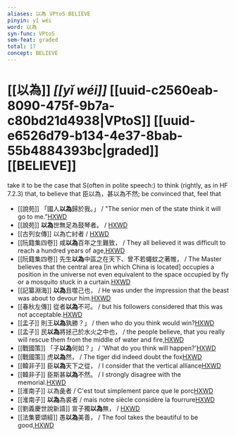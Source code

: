 ```yaml
---
aliases: 以為 VPtoS BELIEVE
pinyin: yǐ wéi
word: 以為
syn-func: VPtoS
sem-feat: graded
total: 17
concept: BELIEVE 
---
```

# [[以為]] *[[yǐ wéi]]*  [[uuid-c2560eab-8090-475f-9b7a-c80bd21d4938|VPtoS]] [[uuid-e6526d79-b134-4e37-8bab-55b4884393bc|graded]] [[BELIEVE]]
take it to be the case that S(often in polite speech:) to think (rightly, as in HF 7.2.3) that, to believe that 臣以為，甚以為不然; be convinced that, feel that
 - [[說苑]] 「國人**以為**歸於我。」
                     / "The senior men of the state think it will go to me."[HXWD](https://hxwd.org/textview.html?location=CH1a0907_CHANT_002-6a.8)
 - [[說苑]] **以為**世無足為鼓琴者。 / [HXWD](https://hxwd.org/textview.html?location=CH1a0907_CHANT_008-8a.24)
 - [[古列女傳]] 以為亡紂者 / [HXWD](https://hxwd.org/textview.html?location=CH1c0897_CHANT_007-3a.56)
 - [[阮籍集四卷]] 咸**以為**百年之生難致， / They all believed it was difficult to reach a hundred years of age,[HXWD](https://hxwd.org/textview.html?location=CH2b1558_CHANT_003-41a.12)
 - [[阮籍集四卷]] 先生**以為**中區之在天下、曾不若蠅蚊之著帷， / The Master believes that the central area [in which China is located] occupies a position in the universe not even equivalent to the space occupied by fly or a mosquito stuck in a curtain.[HXWD](https://hxwd.org/textview.html?location=CH2b1558_CHANT_004-17a.29)
 - [[記纂淵海]] **以為**且噬己也， / He was under the impression that the beast was about to devour him.[HXWD](https://hxwd.org/textview.html?location=CH7x2040_CHANT_030-14a.20)
 - [[春秋左傳]] 從者**以為**不可。 / but his followers considered that this was not acceptable.[HXWD](https://hxwd.org/textview.html?location=KR1e0001_tls_005-368a.6)
 - [[孟子]] 則王**以為**孰勝？」 / then who do you think would win?[HXWD](https://hxwd.org/textview.html?location=KR1h0001_tls_001-60a.1)
 - [[孟子]] 民**以為**將拯己於水火之中也， / the people believe, that you really will rescue them from the middle of water and fire,[HXWD](https://hxwd.org/textview.html?location=KR1h0001_tls_002-57a.28)
 - [[戰國策]] 「子**以為**何如？」 / 'What do you think will happen?'[HXWD](https://hxwd.org/textview.html?location=KR2e0003_tls_002-1a.5)
 - [[戰國策]] 虎**以為**然， / The tiger did indeed doubt the fox[HXWD](https://hxwd.org/textview.html?location=KR2e0003_tls_172-1a.19)
 - [[韓非子]] 臣**以為**天下之從， / I consider that the vertical alliance[HXWD](https://hxwd.org/textview.html?location=KR3c0005_tls_001-32a.5)
 - [[韓非子]] 臣斯甚**以為**不然。 / I strongly disagree with the memorial.[HXWD](https://hxwd.org/textview.html?location=KR3c0005_tls_002-13a.5)
 - [[淮南子]] 以為彘者 / C'est tout simplement parce que le porc[HXWD](https://hxwd.org/textview.html?location=KR3j0010_tls_013-33a.20)
 - [[淮南子]] **以為**為裘者 / mais notre siècle considère la fourrure[HXWD](https://hxwd.org/textview.html?location=KR3j0010_tls_013-33a.25)
 - [[劉義慶世說新語]] 宣子獨**以為**無，
                     / [HXWD](https://hxwd.org/textview.html?location=KR3l0002_tls_005-22a.4)
 - [[法集要頌經]] 愚**以為**美善， / The fool takes the beautiful to be good,[HXWD](https://hxwd.org/textview.html?location=KR6b0070_T_001-0778b.12)